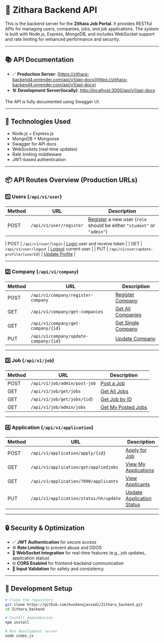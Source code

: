 # 🧠 Zithara Backend API

This is the backend server for the **Zithara Job Portal**. It provides RESTful APIs for managing users, companies, jobs, and job applications. The system is built with Node.js, Express, MongoDB, and includes WebSocket support and rate limiting for enhanced performance and security.

---

## 📚 API Documentation

- ✅ **Production Server**: [https://zithara-backend4.onrender.com/api/v1/api-docs](https://zithara-backend4.onrender.com/api/v1/api-docs)
- 🛠️ **Development Server(locally)**: [http://localhost:3000/api/v1/api-docs](http://localhost:3000/api/v1/api-docs)

The API is fully documented using Swagger UI.

---

## 🧩 Technologies Used

- Node.js + Express.js
- MongoDB + Mongoose
- Swagger for API docs
- WebSockets (real-time updates)
- Rate limiting middleware
- JWT-based authentication

---

## 📦 API Routes Overview (Production URLs)

### 1️⃣ Users (`/api/v1/user`)

| Method | URL                                                                 | Description                       |
|--------|----------------------------------------------------------------------|-----------------------------------|
| POST   | `/api/v1/user/register` | [Register](https://zithara-backend4.onrender.com/api/v1/user/register) a new user (`role` should be either `"student"` or `"admin"`) |

| POST   | `/api/v1/user/login`                                                | [Login](https://zithara-backend4.onrender.com/api/v1/user/login) user and receive token |
| GET    | `/api/v1/user/logout`                                               | [Logout](https://zithara-backend4.onrender.com/api/v1/user/logout) current user |
| PUT    | `/api/v1/user/update-profile/{userId}`                              | [Update Profile](https://zithara-backend4.onrender.com/api/v1/user/update-profile/{userId}) |

---

### 2️⃣ Company (`/api/v1/company`)

| Method | URL                                                                     | Description                         |
|--------|--------------------------------------------------------------------------|-------------------------------------|
| POST   | `/api/v1/company/register-company`                                       | [Register Company](https://zithara-backend4.onrender.com/api/v1/company/register-company) |
| GET    | `/api/v1/company/get-companies`                                          | [Get All Companies](https://zithara-backend4.onrender.com/api/v1/company/get-companies) |
| GET    | `/api/v1/company/get-company/{id}`                                       | [Get Single Company](https://zithara-backend4.onrender.com/api/v1/company/get-company/{id}) |
| PUT    | `/api/v1/company/update-company/{id}`                                    | [Update Company](https://zithara-backend4.onrender.com/api/v1/company/update-company/{id}) |

---

### 3️⃣ Job (`/api/v1/job`)

| Method | URL                                                                         | Description                          |
|--------|------------------------------------------------------------------------------|--------------------------------------|
| POST   | `/api/v1/job/admin/post-job`                                                | [Post a Job](https://zithara-backend4.onrender.com/api/v1/job/admin/post-job) |
| GET    | `/api/v1/job/get/jobs`                                                      | [Get All Jobs](https://zithara-backend4.onrender.com/api/v1/job/get/jobs) |
| GET    | `/api/v1/job/get/jobs/{id}`                                                 | [Get Job by ID](https://zithara-backend4.onrender.com/api/v1/job/get/jobs/{id}) |
| GET    | `/api/v1/job/admin/jobs`                                                    | [Get My Posted Jobs](https://zithara-backend4.onrender.com/api/v1/job/admin/jobs) |

---

### 4️⃣ Application (`/api/v1/application`)

| Method | URL                                                                                       | Description                              |
|--------|--------------------------------------------------------------------------------------------|------------------------------------------|
| POST   | `/api/v1/application/apply/{id}`                                                           | [Apply for Job](https://zithara-backend4.onrender.com/api/v1/application/apply/{id}) |
| GET    | `/api/v1/application/get/appliedjobs`                                                     | [View My Applications](https://zithara-backend4.onrender.com/api/v1/application/get/appliedjobs) |
| GET    | `/api/v1/application/7890/applicants`                                                     | [View Applicants](https://zithara-backend4.onrender.com/api/v1/application/7890/applicants) |
| PUT    | `/api/v1/application/status/hh/update`                                                    | [Update Application Status](https://zithara-backend4.onrender.com/api/v1/application/status/hh/update) |

---

## 🔒 Security & Optimization

- ✅ **JWT Authentication** for secure access  
- ⚙️ **Rate Limiting** to prevent abuse and DDOS  
- 📡 **WebSocket Integration** for real-time features (e.g., job updates, application status)  
- 🌐 **CORS Enabled** for frontend-backend communication  
- 🧪 **Input Validation** for safety and consistency  

---

## 🔧 Development Setup

```bash
# Clone the repository
git clone https://github.com/kundanajavvadi/Zithara_backend.git
cd Zithara_backend

# Install dependencies
npm install

# Run development server
node index.js

